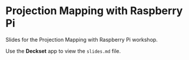 # Projection Mapping with Raspberry Pi

Slides for the Projection Mapping with Raspberry Pi workshop.

Use the **Deckset** app to view the `slides.md` file.